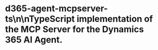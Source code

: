 # d365-agent-mcpserver-ts\n\nTypeScript implementation of the MCP Server for the Dynamics 365 AI Agent.
